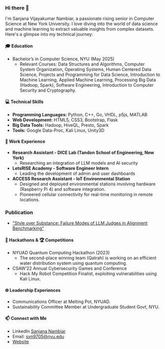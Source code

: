 ### Hi there 👋 
I'm Sanjana Vijayakumar Nambiar, a passionate rising senior in Computer Science at New York University. I love diving into the world of data science and machine learning to extract valuable insights from complex datasets. Here's a glimpse into my technical journey:

#### 🎓 Education
- Bachelor’s in Computer Science, NYU (May 2025)
  - Relevant Courses: Data Structures and Algorithms, Computer System Organization, Operating Systems, Human Centered Data Science, Projects and Programming for Data Science, Introduction to Machine Learning, Applied Machine Learning, Processing Big Data (Hadoop, Spark), Software Engineering, Introduction to Computer Security and Cryptography.

#### 💻 Technical Skills
- **Programming Languages:** Python, C++, Go, VHDL, p5js, MATLAB
- **Web Development:** HTML5, CSS3, Bootstrap, Flask
- **Big Data Tools:** Hadoop, HiveQL, Presto, Spark
- **Tools:** Google Data-Proc, Kali Linux, Unity3D 

#### 🚀 Work Experience
- **Research Assistant - DICE Lab (Tandon School of Engineering, New York)**
  -  Researching an integration of LLM models and AI security
- **LetsRISE Academy - Software Engineer Intern**
  -  Leading the development of admin and user dashboards 
- **ACCESS Research Assistant - IoT Environmental Station**
  - Designed and deployed environmental stations involving hardware (Raspberry Pi 4) and software integration.
  - Pioneered cellular connectivity for real-time monitoring in remote locations.

### Publication 
- ["Style over Substance: Failure Modes of LLM Judges in Alignment Benchmarking"](https://arxiv.org/abs//2409.15268)

#### 🤖 Hackathons &  🏆 Competitions
- NYUAD Quantum Computing Hackathon (2023)
  - The second-place winning team (Qatrah) is working on an efficient water distribution system using quantum computing.
- CSAW’22 Annual Cybersecurity Games and Conference
  - Hack My Robot Competition Finalist, exploiting vulnerabilities using Kali Linux.

#### 🌐 Leadership Experiences
- Communications Officer at Melting Pot, NYUAD.
- Sustainability Committee Member at Undergraduate Student Govt, NYU.

#### 📫 Connect with Me
- LinkedIn [Sanjana Nambiar](https://www.linkedin.com/in/sanjana-nambiar-3a9322224/)
- Email: svn9705@nyu.edu
- [Website](https://sanjana-nambiar.github.io/)
